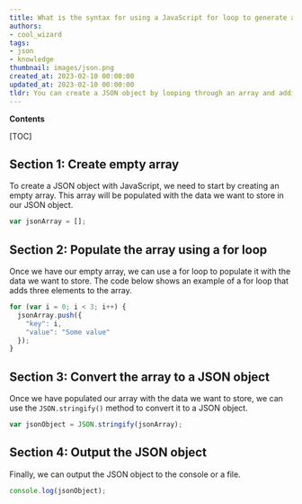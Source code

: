 ```yaml
---
title: What is the syntax for using a JavaScript for loop to generate a JSON object?
authors:
- cool_wizard
tags:
- json
- knowledge
thumbnail: images/json.png
created_at: 2023-02-10 00:00:00
updated_at: 2023-02-10 00:00:00
tldr: You can create a JSON object by looping through an array and adding each element as a key-value pair.
---
```


**Contents**

[TOC]

## Section 1: Create empty array

To create a JSON object with JavaScript, we need to start by creating an empty array. This array will be populated with the data we want to store in our JSON object.

```javascript
var jsonArray = [];
```

## Section 2: Populate the array using a for loop

Once we have our empty array, we can use a for loop to populate it with the data we want to store. The code below shows an example of a for loop that adds three elements to the array.

```javascript
for (var i = 0; i < 3; i++) {
  jsonArray.push({
    "key": i,
    "value": "Some value"
  });
}
```

## Section 3: Convert the array to a JSON object

Once we have populated our array with the data we want to store, we can use the `JSON.stringify()` method to convert it to a JSON object.

```javascript
var jsonObject = JSON.stringify(jsonArray);
```

## Section 4: Output the JSON object

Finally, we can output the JSON object to the console or a file.

```javascript
console.log(jsonObject);
```
